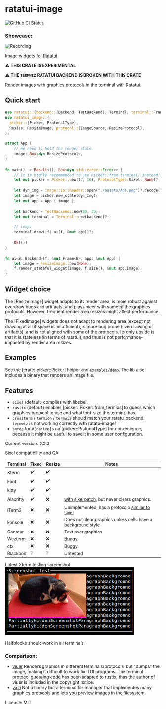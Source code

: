 # ratatui-image

[![GitHub CI
Status](https://img.shields.io/github/actions/workflow/status/benjajaja/ratatui-image/ci.yaml?style=flat-square&logo=github)](https://github.com/benjajaja/ratatui-image/actions?query=workflow%3A)

### Showcase:

![Recording](./assets/Recording.gif)

Image widgets for [Ratatui]

**⚠️ THIS CRATE IS EXPERIMENTAL**

**⚠️ THE `TERMWIZ` RATATUI BACKEND IS BROKEN WITH THIS CRATE**

Render images with graphics protocols in the terminal with [Ratatui].

## Quick start
```rust
use ratatui::{backend::{Backend, TestBackend}, Terminal, terminal::Frame, layout::Rect};
use ratatui_image::{
  picker::{Picker, ProtocolType},
  Resize, ResizeImage, protocol::{ImageSource, ResizeProtocol},
};

struct App {
    // We need to hold the render state.
    image: Box<dyn ResizeProtocol>,
}

fn main() -> Result<(), Box<dyn std::error::Error>> {
    // It is highly recommended to use Picker::from_termios() instead!
    let mut picker = Picker::new((7, 16), ProtocolType::Sixel, None)?;

    let dyn_img = image::io::Reader::open("./assets/Ada.png")?.decode()?;
    let image = picker.new_state(dyn_img);
    let mut app = App { image };

    let backend = TestBackend::new(80, 30);
    let mut terminal = Terminal::new(backend)?;

    // loop:
    terminal.draw(|f| ui(f, &mut app))?;

    Ok(())
}

fn ui<B: Backend>(f: &mut Frame<B>, app: &mut App) {
    let image = ResizeImage::new(None);
    f.render_stateful_widget(image, f.size(), &mut app.image);
}
```

## Widget choice
The [ResizeImage] widget adapts to its render area, is more robust against overdraw bugs and
artifacts, and plays nicer with some of the graphics protocols. However, frequent render area
resizes might affect performance.

The [FixedImage] widgets does not adapt to rendering area (except not drawing at all if space
is insufficient), is more bug prone (overdrawing or artifacts), and is not aligned with some of
the protocols. Its only upside is that it is stateless (in terms of ratatui), and thus is not
performance-impacted by render area resizes.

## Examples

See the [crate::picker::Picker] helper and [`examples/demo`](./examples/demo/main.rs).
The lib also includes a binary that renders an image file.

## Features
* `sixel` (default) compiles with libsixel.
* `rustix` (default) enables [picker::Picker::from_termios] to guess which graphics protocol to use and what
font-size the terminal has.
* `crossterm` / `termion` / `termwiz` should match your ratatui backend. `termwiz` is not
working correctly with ratatu-image!
* `serde` for `#[derive]`s on [picker::ProtocolType] for convenience, because it might be
useful to save it in some user configuration.

[Ratatui]: https://github.com/ratatui-org/ratatui
[Sixel]: https://en.wikipedia.org/wiki/Sixel
[Ratatui PR for cell skipping]: https://github.com/ratatui-org/ratatui/pull/215
[Ratatui PR for getting window size]: https://github.com/ratatui-org/ratatui/pull/276

Current version: 0.3.3

Sixel compatibility and QA:

Terminal   | Fixed | Resize | Notes
-----------|-------|--------|-------
Xterm      | ✔️     | ✔️      |
Foot       | ✔️     | ✔️      |
kitty      | ✔️     | ✔️      |
Alacritty  | ✔️     | ❌     | [with sixel patch](https://github.com/microo8/alacritty-sixel), but never clears graphics.
iTerm2     | ❌    | ❌     | Unimplemented, has a protocolo [similar to sixel](https://iterm2.com/documentation-images.html)
konsole    | ❌    | ❌     | Does not clear graphics unless cells have a background style
Contour    | ❌    | ❌     | Text over graphics
Wezterm    | ❌    | ❌     | [Buggy](https://github.com/wez/wezterm/issues/217#issuecomment-1657075311)
ctx        | ❌    | ❌     | Buggy
Blackbox   | ❔    | ❔     | Untested

Latest Xterm testing screenshot:  
![Testing screenshot](./assets/test_screenshot.png)

Halfblocks should work in all terminals.

### Comparison:

* [viuer](https://crates.io/crates/viuer)
  Renders graphics in different terminals/protocols, but "dumps" the image, making it difficult to
  work for TUI programs.
  The terminal protocol guessing code has been adapted to rustix, thus the author of viuer is
  included in the copyright notice.
* [yazi](https://github.com/sxyazi/yazi)
  Not a library but a terminal file manager that implementes many graphics protocols and lets you
  preview images in the filesystem.

License: MIT
